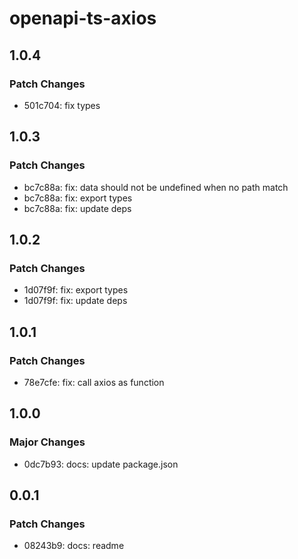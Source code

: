# openapi-ts-axios

## 1.0.4

### Patch Changes

- 501c704: fix types

## 1.0.3

### Patch Changes

- bc7c88a: fix: data should not be undefined when no path match
- bc7c88a: fix: export types
- bc7c88a: fix: update deps

## 1.0.2

### Patch Changes

- 1d07f9f: fix: export types
- 1d07f9f: fix: update deps

## 1.0.1

### Patch Changes

- 78e7cfe: fix: call axios as function

## 1.0.0

### Major Changes

- 0dc7b93: docs: update package.json

## 0.0.1

### Patch Changes

- 08243b9: docs: readme
